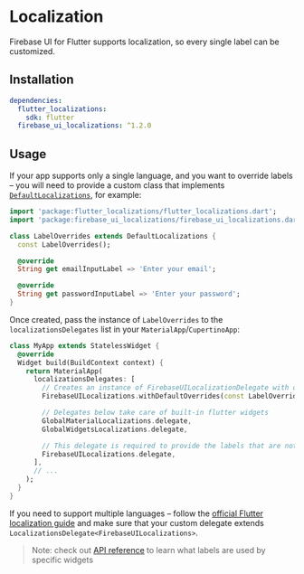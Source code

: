# Localization

Firebase UI for Flutter supports localization, so every single label can be customized.

## Installation

```yaml
dependencies:
  flutter_localizations:
    sdk: flutter
  firebase_ui_localizations: ^1.2.0
```

## Usage

If your app supports only a single language, and you want to override labels – you will need to provide a custom class that implements [`DefaultLocalizations`](https://pub.dev/documentation/firebase_ui_localizations/latest/DefaultLocalizations-class.html),
for example:

```dart
import 'package:flutter_localizations/flutter_localizations.dart';
import 'package:firebase_ui_localizations/firebase_ui_localizations.dart';

class LabelOverrides extends DefaultLocalizations {
  const LabelOverrides();

  @override
  String get emailInputLabel => 'Enter your email';

  @override
  String get passwordInputLabel => 'Enter your password';
}
```

Once created, pass the instance of `LabelOverrides` to the `localizationsDelegates` list in your `MaterialApp`/`CupertinoApp`:

```dart
class MyApp extends StatelessWidget {
  @override
  Widget build(BuildContext context) {
    return MaterialApp(
      localizationsDelegates: [
        // Creates an instance of FirebaseUILocalizationDelegate with overridden labels
        FirebaseUILocalizations.withDefaultOverrides(const LabelOverrides()),

        // Delegates below take care of built-in flutter widgets
        GlobalMaterialLocalizations.delegate,
        GlobalWidgetsLocalizations.delegate,

        // This delegate is required to provide the labels that are not overridden by LabelOverrides
        FirebaseUILocalizations.delegate,
      ],
      // ...
    );
  }
}
```

If you need to support multiple languages – follow the [official Flutter localization guide](https://docs.flutter.dev/development/accessibility-and-localization/internationalization#an-alternative-class-for-the-apps-localized-resources)
and make sure that your custom delegate extends `LocalizationsDelegate<FirebaseUILocalizations>`.

> Note: check out [API reference](https://pub.dev/documentation/firebase_ui_localizations/latest/FlutterFireUILocalizationLabels-class.html) to learn what labels are used by specific widgets
